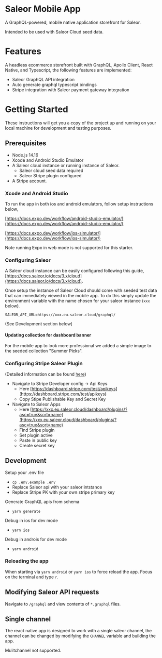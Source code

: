 # Saleor Mobile App
A GraphQL-powered, mobile native application storefront for Saleor.

Intended to be used with Saleor Cloud seed data.

# Features
A headless ecommerce storefront built with GraphQL, Apollo Client, React Native, and Typescript, the following features are implemented:

- Saleor GraphQL API integration
- Auto generate graphql typescript bindings
- Stripe integration with Saleor payment gateway integration

# Getting Started
These instructions will get you a copy of the project up and running on your local machine for development and testing purposes.

## Prerequisites
- Node.js 14.16
- Xcode and Android Studio Emulator
- A Saleor cloud instance or running instance of Saleor.
  - Saleor cloud seed data required
  - Saleor Stripe plugin configured
- A Stripe account.

### Xcode and Android Studio
To run the app in both ios and android emulators, follow setup instructions below,

[https://docs.expo.dev/workflow/android-studio-emulator/](https://docs.expo.dev/workflow/android-studio-emulator/)

[https://docs.expo.dev/workflow/ios-simulator/](https://docs.expo.dev/workflow/ios-simulator/)

Note running Expo in web mode is not supported for this starter.

### Configuring Saleor
A Saleor cloud instance can be easily configured following this guide, [https://docs.saleor.io/docs/3.x/cloud](https://docs.saleor.io/docs/3.x/cloud).

Once setup the instance of Saleor Cloud should come with seeded test data that can immediately viewed in the mobile app. To do this simply update the environment variable with the name chosen for your saleor instance (`xxx` below).
```
SALEOR_API_URL=https://xxx.eu.saleor.cloud/graphql/
```

(See Development section below)

#### Updating collection for dashboard banner
For the mobile app to look more professional we added a simple image to the seeded collection "Summer Picks".

### Configuring Stripe Saleor Plugin
(Detailed information can be found [here](https://docs.saleor.io/docs/3.x/developer/available-plugins/stripe))

- Navigate to Stripe Developer config -> Api Keys
    - Here [https://dashboard.stripe.com/test/apikeys](https://dashboard.stripe.com/test/apikeys)
    - Copy Stipe Publishable Key and Secret Key
- Navigate to Saleor Apps
    - Here [https://xxx.eu.saleor.cloud/dashboard/plugins/?asc=true&sort=name](https://xxx.eu.saleor.cloud/dashboard/plugins/?asc=true&sort=name)
    - Find Stripe plugin
    - Set plugin active
    - Paste in public key
    - Create secret key

## Development
Setup your .env file
- `cp .env.example .env`
- Replace Saleor api with your saleor intstance
- Replace Stripe PK with your own stripe primary key

Generate GraphQL apis from schema
- `yarn generate`

Debug in ios for dev mode
- `yarn ios`

Debug in androis for dev mode
- `yarn android`

### Reloading the app
When starting via `yarn android` or `yarn ios` to force reload the app. Focus on the terminal and type `r`.

## Modifying Saleor API requests
Navigate to `/graphql` and view contents of `*.graphql` files.

## Single channel
The react native app is designed to work with a single saleor channel, the channel can be changed by modifying the `CHANNEL` variable and building the app.

Mulitchannel not supported.
